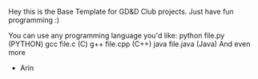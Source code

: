 Hey this is the Base Template for GD&D Club projects. Just have fun programming :)

You can use any programming language you'd like:
  python file.py (PYTHON)
  gcc file.c (C)
  g++ file.cpp (C++)
  java file.java (Java)
And even more

- Arin
